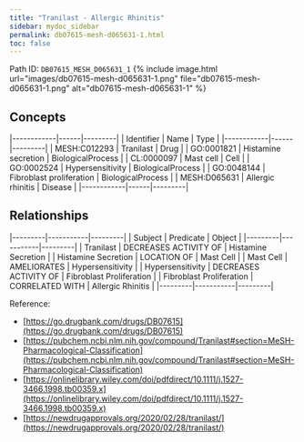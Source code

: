 ```yaml
---
title: "Tranilast - Allergic Rhinitis"
sidebar: mydoc_sidebar
permalink: db07615-mesh-d065631-1.html
toc: false 
---
```



Path ID: `DB07615_MESH_D065631_1`
{% include image.html url="images/db07615-mesh-d065631-1.png" file="db07615-mesh-d065631-1.png" alt="db07615-mesh-d065631-1" %}

## Concepts

|------------|------|---------|
| Identifier | Name | Type    |
|------------|------|---------|
| MESH:C012293 | Tranilast | Drug |
| GO:0001821 | Histamine secretion | BiologicalProcess |
| CL:0000097 | Mast cell | Cell |
| GO:0002524 | Hypersensitivity | BiologicalProcess |
| GO:0048144 | Fibroblast proliferation | BiologicalProcess |
| MESH:D065631 | Allergic rhinitis | Disease |
|------------|------|---------|

## Relationships

|---------|-----------|---------|
| Subject | Predicate | Object  |
|---------|-----------|---------|
| Tranilast | DECREASES ACTIVITY OF | Histamine Secretion |
| Histamine Secretion | LOCATION OF | Mast Cell |
| Mast Cell | AMELIORATES | Hypersensitivity |
| Hypersensitivity | DECREASES ACTIVITY OF | Fibroblast Proliferation |
| Fibroblast Proliferation | CORRELATED WITH | Allergic Rhinitis |
|---------|-----------|---------|

Reference: 
  - [https://go.drugbank.com/drugs/DB07615](https://go.drugbank.com/drugs/DB07615)
  - [https://pubchem.ncbi.nlm.nih.gov/compound/Tranilast#section=MeSH-Pharmacological-Classification](https://pubchem.ncbi.nlm.nih.gov/compound/Tranilast#section=MeSH-Pharmacological-Classification)
  - [https://onlinelibrary.wiley.com/doi/pdfdirect/10.1111/j.1527-3466.1998.tb00359.x](https://onlinelibrary.wiley.com/doi/pdfdirect/10.1111/j.1527-3466.1998.tb00359.x)
  - [https://newdrugapprovals.org/2020/02/28/tranilast/](https://newdrugapprovals.org/2020/02/28/tranilast/)
